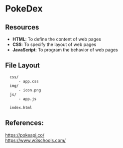 <h1>PokeDex</h1>

## Resources

* <b>HTML</b>: To define the content of web pages
* <b>CSS</b>:  To specify the layout of web pages
* <b>JavaScript</b>: To program the behavior of web pages


## File Layout
      css/                     
          - app.css
      img/
          - icon.png
      js/
          - app.js
          
      index.html
    
## References:
https://pokeapi.co/ <br>
https://www.w3schools.com/
